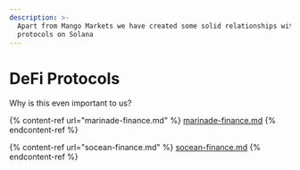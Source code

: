 ```yaml
---
description: >-
  Apart from Mango Markets we have created some solid relationships with other
  protocols on Solana
---
```


# DeFi Protocols

Why is this even important to us?

{% content-ref url="marinade-finance.md" %}
[marinade-finance.md](marinade-finance.md)
{% endcontent-ref %}

{% content-ref url="socean-finance.md" %}
[socean-finance.md](socean-finance.md)
{% endcontent-ref %}
